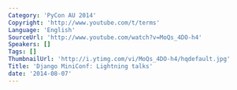 ```yaml
---
Category: 'PyCon AU 2014'
Copyright: 'http://www.youtube.com/t/terms'
Language: 'English'
SourceUrl: 'http://www.youtube.com/watch?v=MoQs_4DO-h4'
Speakers: []
Tags: []
ThumbnailUrl: 'http://i.ytimg.com/vi/MoQs_4DO-h4/hqdefault.jpg'
Title: 'Django MiniConf: Lightning talks'
date: '2014-08-07'
---
```

